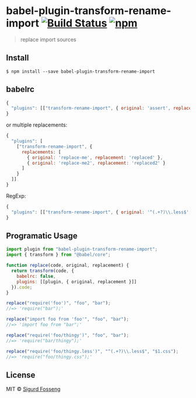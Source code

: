 # babel-plugin-transform-rename-import [![Build Status][travis-image]][travis-url] [![npm][npm-image]][npm-url]

[npm-image]: https://img.shields.io/npm/v/babel-plugin-transform-rename-import.svg?style=flat
[npm-url]: https://npmjs.org/package/babel-plugin-transform-rename-import
[travis-image]: https://travis-ci.org/laat/babel-plugin-transform-rename-import.svg?branch=master
[travis-url]: https://travis-ci.org/laat/babel-plugin-transform-rename-import

> replace import sources

## Install

```
$ npm install --save babel-plugin-transform-rename-import
```

## babelrc

```js
{
  "plugins": [["transform-rename-import", { original: 'assert', replacement: 'power-assert' }]]
}
```

or multiple replacements:

```js
{
  "plugins": [
    ["transform-rename-import", {
      replacements: [
        { original: 'replace-me', replacement: 'replaced' },
        { original: 'replace-me2', replacement: 'replaced2' }
      ]
    }
  ]]
}
```

RegExp:

```js
{
  "plugins": [["transform-rename-import", { original: '^(.+?)\\.less$', replacement: '$1.css' }]]
}
```

## Programatic Usage

```javascript test
import plugin from "babel-plugin-transform-rename-import";
import { transform } from "@babel/core";

function replace(code, original, replacement) {
  return transform(code, {
    babelrc: false,
    plugins: [[plugin, { original, replacement }]]
  }).code;
}

replace("require('foo')", "foo", "bar");
//=> 'require("bar");'

replace("import foo from 'foo'", "foo", "bar");
//=> 'import foo from "bar";'

replace("require('foo/thingy')", "foo", "bar");
//=> 'require("bar/thingy");'

replace("require('foo/thingy.less')", "^(.+?)\\.less$", "$1.css");
//=> 'require("foo/thingy.css");'
```

## License

MIT © [Sigurd Fosseng](https://github.com/laat)
